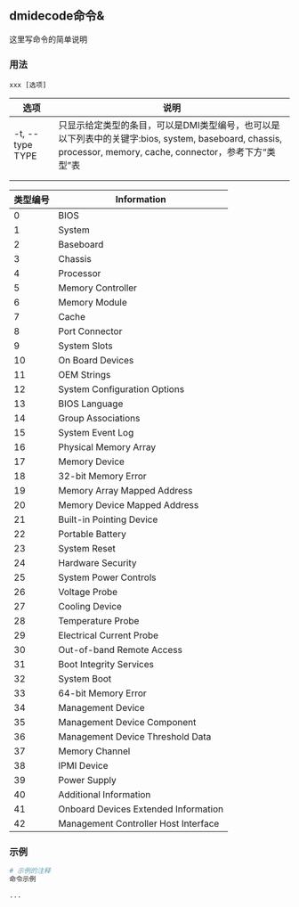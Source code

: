 ## dmidecode命令&
这里写命令的简单说明

### 用法
```
xxx [选项]
```

| 选项 | 说明 |
| --- | --- |
| -t, --type TYPE | 只显示给定类型的条目，可以是DMI类型编号，也可以是以下列表中的关键字:bios, system, baseboard, chassis, processor, memory, cache, connector，参考下方“类型”表 |
|  |  |
|  |  |

| 类型编号 | Information |
| --- | --- |
|  0 | BIOS |
|  1 | System |
|  2 | Baseboard |
|  3 | Chassis |
|  4 | Processor |
|  5 | Memory Controller |
|  6 | Memory Module |
|  7 | Cache |
|  8 | Port Connector |
|  9 | System Slots |
| 10 | On Board Devices |
| 11 | OEM Strings |
| 12 | System Configuration Options |
| 13 | BIOS Language |
| 14 | Group Associations |
| 15 | System Event Log |
| 16 | Physical Memory Array |
| 17 | Memory Device |
| 18 | 32-bit Memory Error |
| 19 | Memory Array Mapped Address |
| 20 | Memory Device Mapped Address |
| 21 | Built-in Pointing Device |
| 22 | Portable Battery |
| 23 | System Reset |
| 24 | Hardware Security |
| 25 | System Power Controls |
| 26 | Voltage Probe |
| 27 | Cooling Device |
| 28 | Temperature Probe |
| 29 | Electrical Current Probe |
| 30 | Out-of-band Remote Access |
| 31 | Boot Integrity Services |
| 32 | System Boot |
| 33 | 64-bit Memory Error |
| 34 | Management Device |
| 35 | Management Device Component |
| 36 | Management Device Threshold Data |
| 37 | Memory Channel |
| 38 | IPMI Device |
| 39 | Power Supply |
| 40 | Additional Information |
| 41 | Onboard Devices Extended Information |
| 42 | Management Controller Host Interface |

### 示例
```sh
# 示例的注释
命令示例

...


```
